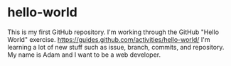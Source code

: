 # hello-world
This is my first GitHub repository.
I'm working through the GitHub "Hello World" exercise.
https://guides.github.com/activities/hello-world/
I'm learning a lot of new stuff such as issue, branch, commits, and repository.
My name is Adam and I want to be a web developer.
